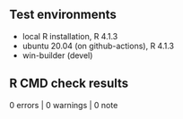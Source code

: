 ## Test environments

- local R installation, R 4.1.3
- ubuntu 20.04 (on github-actions), R 4.1.3
- win-builder (devel)

## R CMD check results

0 errors | 0 warnings | 0 note


